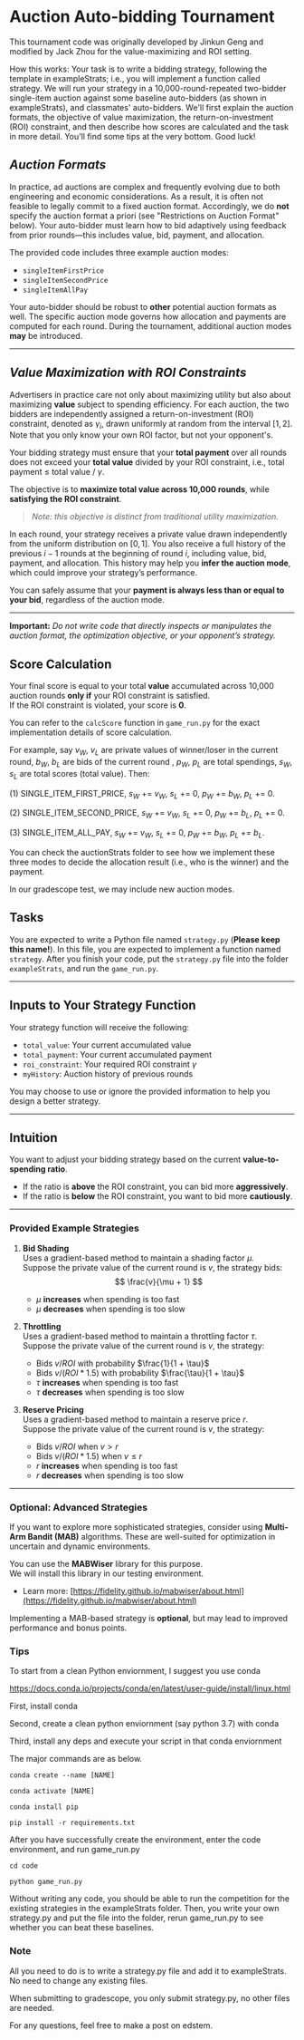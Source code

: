 # Auction Auto-bidding Tournament

This tournament code was originally developed by Jinkun Geng and modified by Jack Zhou for the value-maximizing and ROI setting.


How this works:
Your task is to write a bidding strategy, following the template in exampleStrats; i.e., you will implement a function called strategy. We will run your strategy in a 10,000-round-repeated two-bidder single-item auction against some baseline auto-bidders (as shown in exampleStrats), and classmates' auto-bidders. We'll first explain the auction formats, the objective of value maximization, the return-on-investment (ROI) constraint, and then describe how scores are calculated and the task in more detail. You'll find some tips at the very bottom. Good luck!

## _Auction Formats_

In practice, ad auctions are complex and frequently evolving due to both engineering and economic considerations. As a result, it is often not feasible to legally commit to a fixed auction format. Accordingly, we do **not** specify the auction format a priori (see "Restrictions on Auction Format" below). Your auto-bidder must learn how to bid adaptively using feedback from prior rounds—this includes value, bid, payment, and allocation.

The provided code includes three example auction modes:

- `singleItemFirstPrice`
- `singleItemSecondPrice`
- `singleItemAllPay`

Your auto-bidder should be robust to **other** potential auction formats as well. The specific auction mode governs how allocation and payments are computed for each round. During the tournament, additional auction modes **may** be introduced.

---

## _Value Maximization with ROI Constraints_

Advertisers in practice care not only about maximizing utility but also about maximizing **value** subject to spending efficiency. For each auction, the two bidders are independently assigned a return-on-investment (ROI) constraint, denoted as $\gamma_i$, drawn uniformly at random from the interval $[1, 2]$. Note that you only know your own ROI factor, but not your opponent's.

Your bidding strategy must ensure that your **total payment** over all rounds does not exceed your **total value** divided by your ROI constraint, i.e., total payment $\le$ total value / $\gamma$.


The objective is to **maximize total value across 10,000 rounds**, while **satisfying the ROI constraint**.  
> _Note: this objective is distinct from traditional utility maximization._

In each round, your strategy receives a private value drawn independently from the uniform distribution on $[0, 1]$. You also receive a full history of the previous $i - 1$ rounds at the beginning of round $i$, including value, bid, payment, and allocation. This history may help you **infer the auction mode**, which could improve your strategy’s performance.

You can safely assume that your **payment is always less than or equal to your bid**, regardless of the auction mode.

---

**Important:** _Do not write code that directly inspects or manipulates the auction format, the optimization objective, or your opponent’s strategy._


## Score Calculation

Your final score is equal to your total **value** accumulated across 10,000 auction rounds **only if** your ROI constraint is satisfied.  
If the ROI constraint is violated, your score is **$0$**.

You can refer to the `calcScore` function in `game_run.py` for the exact implementation details of score calculation.

For example, say $v_W$, $v_L$ are private values of winner/loser in the current round, $b_W$, $b_L$ are bids of the current round , $p_W$, $p_L$ are total spendings, $s_W$, $s_L$ are total scores (total value).
Then:


(1) SINGLE_ITEM_FIRST_PRICE, 
$s_W$ += $v_W$,
$s_L$ += $0$,
$p_W$ += $b_W$,
$p_L$ += $0$.

(2) SINGLE_ITEM_SECOND_PRICE, 
$s_W$ += $v_W$,
$s_L$ += $0$,
$p_W$ += $b_L$,
$p_L$ += $0$.

(3) SINGLE_ITEM_ALL_PAY, 
$s_W$ += $v_W$,
$s_L$ += $0$,
$p_W$ += $b_W$,
$p_L$ += $b_L$.

You can check the auctionStrats folder to see how we implement these three modes to decide the allocation result (i.e., who is the winner) and the payment.

In our gradescope test, we may include new auction modes.


## Tasks

You are expected to write a Python file named `strategy.py` (**Please keep this name!**). In this file, you are expected to implement a function named `strategy`. After you finish your code, put the `strategy.py` file into the folder `exampleStrats`, and run the `game_run.py`.

---

## Inputs to Your Strategy Function

Your strategy function will receive the following:
- `total_value`: Your current accumulated value
- `total_payment`: Your current accumulated payment
- `roi_constraint`: Your required ROI constraint $\gamma$
- `myHistory`: Auction history of previous rounds

You may choose to use or ignore the provided information to help you design a better strategy.

---


## Intuition

You want to adjust your bidding strategy based on the current **value-to-spending ratio**. 

- If the ratio is **above** the ROI constraint, you can bid more **aggressively**.
- If the ratio is **below** the ROI constraint, you want to bid more **cautiously**.

---

### Provided Example Strategies

1. **Bid Shading**  
   Uses a gradient-based method to maintain a shading factor $\mu$.  
   Suppose the private value of the current round is $v$, the strategy bids:
   $$
   \frac{v}{\mu + 1}
   $$
   - $\mu$ **increases** when spending is too fast  
   - $\mu$ **decreases** when spending is too slow

2. **Throttling**  
   Uses a gradient-based method to maintain a throttling factor $\tau$.  
   Suppose the private value of the current round is $v$, the strategy:
   - Bids $v / ROI$ with probability $\frac{1}{1 + \tau}$
   - Bids $v / (ROI * 1.5)$ with probability $\frac{\tau}{1 + \tau}$  
   - $\tau$ **increases** when spending is too fast  
   - $\tau$ **decreases** when spending is too slow

3. **Reserve Pricing**  
   Uses a gradient-based method to maintain a reserve price $r$.  
   Suppose the private value of the current round is $v$, the strategy:
   - Bids $v / ROI$ when $v > r$
   - Bids $v / (ROI * 1.5)$ when $v \le r$  
   - $r$ **increases** when spending is too fast  
   - $r$ **decreases** when spending is too slow

---


### Optional: Advanced Strategies

If you want to explore more sophisticated strategies, consider using **Multi-Arm Bandit (MAB)** algorithms. These are well-suited for optimization in uncertain and dynamic environments.

You can use the **MABWiser** library for this purpose.  
We will install this library in our testing environment.

- Learn more: [https://fidelity.github.io/mabwiser/about.html](https://fidelity.github.io/mabwiser/about.html)

Implementing a MAB-based strategy is **optional**, but may lead to improved performance and bonus points.


### Tips

To start from a clean Python enviornment, I suggest you use conda 

https://docs.conda.io/projects/conda/en/latest/user-guide/install/linux.html

First, install conda

Second, create a clean python enviornment (say python 3.7) with conda

Third, install any deps and execute your script in that conda enviornment 

The major commands are as below. 

```
conda create --name [NAME]

conda activate [NAME]

conda install pip

pip install -r requirements.txt
```

After you have successfully create the environment, enter the code environment, and run game_run.py

```
cd code 

python game_run.py
```

Without writing any code, you should be able to run the competition for the existing strategies in the exampleStrats folder. Then, you write your own strategy.py and put the file into the folder, rerun game_run.py to see whether you can beat these baselines.


### Note

All you need to do is to write a strategy.py file and add it to exampleStrats. No need to change any existing files.

When submitting to gradescope, you only submit strategy.py, no other files are needed.

For any questions, feel free to make a post on edstem.
